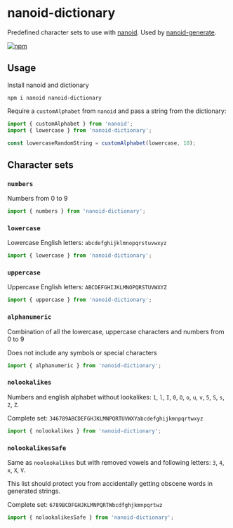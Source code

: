 # nanoid-dictionary
Predefined character sets to use with [nanoid](https://github.com/ai/nanoid). Used by [nanoid-generate](https://github.com/CyberAP/nanoid-generate).

[![npm](https://img.shields.io/npm/v/nanoid-dictionary)](https://www.npmjs.com/package/nanoid-dictionary)

## Usage

Install nanoid and dictionary

`npm i nanoid nanoid-dictionary`

Require a `customAlphabet` from `nanoid` and pass a string from the dictionary:

```javascript
import { customAlphabet } from 'nanoid';
import { lowercase } from 'nanoid-dictionary';

const lowercaseRandomString = customAlphabet(lowercase, 10);
```


## Character sets

### `numbers`

Numbers from 0 to 9

```javascript
import { numbers } from 'nanoid-dictionary';
```

### `lowercase`

Lowercase English letters: `abcdefghijklmnopqrstuvwxyz`

```javascript
import { lowercase } from 'nanoid-dictionary';
```

### `uppercase`

Uppercase English letters: `ABCDEFGHIJKLMNOPQRSTUVWXYZ`

```javascript
import { uppercase } from 'nanoid-dictionary';
```

### `alphanumeric`

Combination of all the lowercase, uppercase characters and numbers from 0 to 9

Does not include any symbols or special characters

```javascript
import { alphanumeric } from 'nanoid-dictionary';
```

### `nolookalikes`

Numbers and english alphabet without lookalikes: `1`, `l`, `I`, `0`, `O`, `o`, `u`, `v`, `5`, `S`, `s`, `2`, `Z`.

Complete set: `346789ABCDEFGHJKLMNPQRTUVWXYabcdefghijkmnpqrtwxyz`

```javascript
import { nolookalikes } from 'nanoid-dictionary';
```

### `nolookalikesSafe`

Same as `noolookalikes` but with removed vowels and following letters: `3`, `4`, `x`, `X`, `V`.

This list should protect you from accidentally getting obscene words in generated strings.

Complete set: `6789BCDFGHJKLMNPQRTWbcdfghjkmnpqrtwz`

```javascript
import { nolookalikesSafe } from 'nanoid-dictionary';
```

